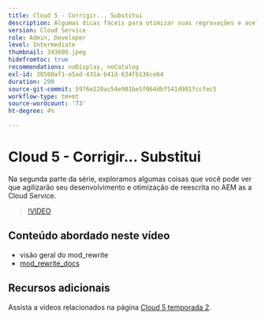 ```yaml
---
title: Cloud 5 - Corrigir... Substitui
description: Algumas dicas fáceis para otimizar suas regravações e acelerar seu site
version: Cloud Service
role: Admin, Developer
level: Intermediate
thumbnail: 343600.jpeg
hidefromtoc: true
recommendations: noDisplay, noCatalog
exl-id: 38580af1-e5ad-431a-b41d-634fb136ce64
duration: 290
source-git-commit: 5976e220ac54e901be5f064dbf541d901fccfec5
workflow-type: tm+mt
source-wordcount: '73'
ht-degree: 4%

---
```


# Cloud 5 - Corrigir... Substitui

Na segunda parte da série, exploramos algumas coisas que você pode ver que agilizarão seu desenvolvimento e otimização de reescrita no AEM as a Cloud Service.

>[!VIDEO](https://video.tv.adobe.com/v/343600?quality=12&learn=on)

## Conteúdo abordado neste vídeo

+ visão geral do mod_rewrite
+ [mod_rewrite_docs](https://httpd.apache.org/docs/current/mod/mod_rewrite.html)

## Recursos adicionais

Assista a vídeos relacionados na página [Cloud 5 temporada 2](../cloud5-season-2.md).
